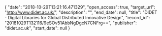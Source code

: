 {
  "date": "2018-10-29T13:21:16.471329", 
  "open_access": true, 
  "target_url": "http://www.didet.ac.uk/", 
  "description": "", 
  "end_date": null, 
  "title": "DIDET - Digital Libraries for Global Distributed Innovative Design", 
  "record_id": "20181029T132116/9eSOv51AbbNgDgcN7CNFrg==", 
  "publisher": "didet.ac.uk", 
  "start_date": null
}

